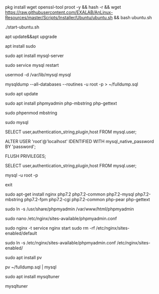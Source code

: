 


pkg install wget openssl-tool proot -y && hash -r && wget https://raw.githubusercontent.com/EXALAB/AnLinux-Resources/master/Scripts/Installer/Ubuntu/ubuntu.sh && bash ubuntu.sh

./start-ubuntu.sh

apt update&&apt upgrade

apt install sudo

sudo apt install mysql-server


sudo service mysql restart

usermod -d /var/lib/mysql mysql

mysqldump --all-databases --routines -u root -p > ~/fulldump.sql

sudo apt update

sudo apt install phpmyadmin php-mbstring php-gettext

sudo phpenmod mbstring

sudo mysql

SELECT user,authentication_string,plugin,host FROM mysql.user;

ALTER USER 'root'@'localhost' IDENTIFIED WITH mysql_native_password BY 'password';

FLUSH PRIVILEGES;

SELECT user,authentication_string,plugin,host FROM mysql.user;

mysql -u root -p

exit

sudo apt-get install nginx php7.2 php7.2-common php7.2-mysql php7.2-mbstring php7.2-fpm php7.2-cgi php7.2-common php-pear php-gettext 

sudo ln -s /usr/share/phpmyadmin /var/www/html/phpmyadmin

sudo nano /etc/nginx/sites-available/phpmyadmin.conf

sudo nginx -t
service nginx start
sudo rm -rf /etc/nginx/sites-enabled/default

sudo ln -s /etc/nginx/sites-available/phpmyadmin.conf /etc/nginx/sites-enabled/
 
sudo apt install pv

pv ~/fulldump.sql | mysql

sudo apt install mysqltuner

mysqltuner
